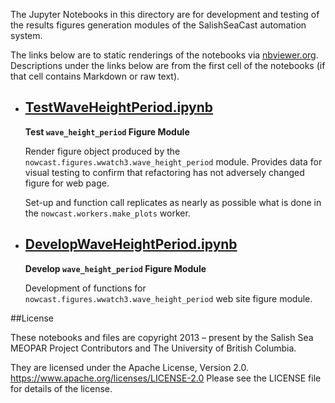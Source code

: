 The Jupyter Notebooks in this directory are for development and testing of
the results figures generation modules of the SalishSeaCast automation system.

The links below are to static renderings of the notebooks via
[nbviewer.org](https://nbviewer.org/).
Descriptions under the links below are from the first cell of the notebooks
(if that cell contains Markdown or raw text).

* ## [TestWaveHeightPeriod.ipynb](https://nbviewer.org/github/SalishSeaCast/SalishSeaNowcast/blob/main/wwatch3/TestWaveHeightPeriod.ipynb)

    **Test `wave_height_period` Figure Module**

    Render figure object produced by the `nowcast.figures.wwatch3.wave_height_period` module.
    Provides data for visual testing to confirm that refactoring has not adversely changed figure for web page.

    Set-up and function call replicates as nearly as possible what is done in the `nowcast.workers.make_plots` worker.

* ## [DevelopWaveHeightPeriod.ipynb](https://nbviewer.org/github/SalishSeaCast/SalishSeaNowcast/blob/main/wwatch3/DevelopWaveHeightPeriod.ipynb)

    **Develop `wave_height_period` Figure Module**

    Development of functions for `nowcast.figures.wwatch3.wave_height_period` web site figure module.


##License

These notebooks and files are copyright 2013 – present
by the Salish Sea MEOPAR Project Contributors
and The University of British Columbia.

They are licensed under the Apache License, Version 2.0.
https://www.apache.org/licenses/LICENSE-2.0
Please see the LICENSE file for details of the license.
